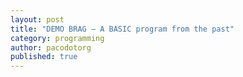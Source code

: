```yaml
---
layout: post
title: "DEMO BRAG — A BASIC program from the past"
category: programming
author: pacodotorg
published: true
---
```


<script src="//repl.it/embed/Bx7D/6.js"></script>